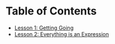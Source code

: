 # Table of Contents

- [Lesson 1: Getting Going](./01-getting-going/lesson.md)
- [Lesson 2: Everything is an Expression](./02-everything-is-an-expression/lesson.md)
